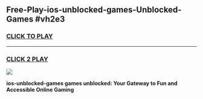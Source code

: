 
## Free-Play-ios-unblocked-games-Unblocked-Games #vh2e3
<h3>
<a href="https://news.freeplayer.one?title=ios-unblocked-games&ref=8M">CLICK TO PLAY</a></h3>
<hr>

<h3>
<a href="https://news.freeplayer.one?title=ios-unblocked-games&ref=8M">CLICK 2 PLAY</a>
  
</h3>

<a href="https://news.freeplayer.one?title=ios-unblocked-games&ref=8M"><img src="https://clearcache.store/games.png"></a>


**ios-unblocked-games games unblocked: Your Gateway to Fun and Accessible Online Gaming**
